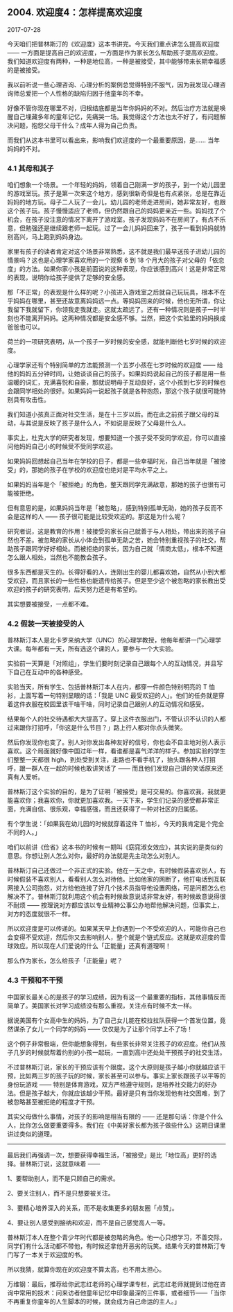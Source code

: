 ## 2004. 欢迎度4：怎样提高欢迎度

2017-07-28

今天咱们把普林斯汀的《欢迎度》这本书讲完。今天我们重点讲怎么提高欢迎度 —— 一方面是提高自己的欢迎度，一方面是作为家长怎么帮助孩子提高欢迎度。 我们知道欢迎度有两种，一种是地位高，一种是被接受，其中能够带来长期幸福感的是被接受。

我以前听说一些心理咨询、心理分析的案例总觉得特别不服气，因为我发现心理咨询师总爱把一个人性格的缺陷归因于他童年的不幸。

好像不管你现在哪里不对，归根结底都是当年你妈妈的不对。然后治疗方法就是唤醒自己埋藏多年的童年记忆，先痛哭一场。我觉得这个方法也太不好了，有问题解决问题，抱怨父母干什么？成年人得为自己负责。

而我们从这本书里可以看出来，影响我们欢迎度的一个最重要原因，是…… 当年妈妈的不对。 

### 4.1 其母和其子

咱们想象一个场景。一个年轻的妈妈，领着自己刚满一岁的孩子，到一个幼儿园里的游戏室玩。孩子是第一次来这个地方，感到很新奇但是也有点紧张，总是在靠近妈妈的地方玩。母子二人玩了一会儿，幼儿园的老师走进房间，她非常友好，也跟这个孩子玩。孩子慢慢适应了老师，但仍然跟自己的妈妈更亲近一些。妈妈找了个机会，在孩子没注意的情况下离开了游戏室。孩子发现妈妈不在房间了，有点不乐意，但勉强还是继续跟老师一起玩。过了一会儿妈妈回来了，孩子一看到妈妈就特别高兴，马上跑到妈妈身边。

家里有孩子的读者肯定对这个场景非常熟悉，这不就是我们最早送孩子进幼儿园的情景吗？这也是心理学家喜欢用的一个观察 6 到 18 个月大的孩子对父母的「依恋度」的方法。如果你家小孩是前面说的这种表现，你应该感到高兴！这是非常正常的表现，说明你给孩子提供了足够的安全感。

那「不正常」的表现是什么样的呢？小孩进入游戏室之后就自己玩玩具，根本不在乎妈妈在哪里，甚至还故意离妈妈远一点。等妈妈回来的时候，他也无所谓，你让我留下我就留下，你领我走我就走。这就太疏远了。还有一种情况则是孩子一时半刻也不能离开妈妈。这两种情况都是安全感不够。当然，把这个实验里的妈妈换成爸爸也可以。

荷兰的一项研究表明，从一个孩子一岁时候的安全感，就能判断他七岁时候的欢迎度。

心理学家还有个特别简单的方法能预测一个五岁小孩在七岁时候的欢迎度 —— 给他的妈妈五分钟时间，让她谈谈自己的孩子。如果妈妈说起自己的孩子都是用一些温暖的词汇，充满喜悦和自豪，那就说明母子互动良好，这个小孩到七岁的时候也会跟同学相处的很好。如果妈妈一说起孩子就是各种抱怨，那这个孩子就很可能特别具有攻击性。

我们知道小孩真正面对社交生活，是在十三岁以后。而在此之前孩子跟父母的互动，与其说是反映了孩子是什么人，不如说是反映了父母是什么人。

事实上，杜克大学的研究者发现，想要知道一个孩子受不受同学欢迎，你可以直接问他妈妈自己小的时候受不受同学欢迎。

如果妈妈回想起自己当年在学校的日子，都是一些幸福时光，自己当年就是「被接受」的，那她的孩子在学校的欢迎度也绝对是平均水平之上。

如果妈妈当年是个「被拒绝」的角色，整天跟同学充满敌意，那她的孩子也很有可能被拒绝。

但有意思的是，如果妈妈当年是「被忽略」，感到特别孤单无助，她的孩子反而不会是这样的人 —— 孩子很可能是比较受欢迎的。那这是为什么呢？

研究者说，这是教育的作用！被接受的家长自己就善于与人相处，带出来的孩子自然也不差。被忽略的家长从小体会到孤单无助之苦，她会特别重视孩子的社交，帮助孩子跟同学好好相处。而被拒绝的家长，因为自己就「情商太低」，根本不知道怎么跟人相处，当然也不能教会孩子。

很多东西都是天生的。长得好看的人，连刚出生的婴儿都喜欢她，自然从小到大都受欢迎，而且家长的一些性格也能遗传给孩子。但是至少这个被忽略的家长教出受欢迎的孩子的研究表明，后天努力还是有希望的。

其实想要被接受，一点都不难。 

### 4.2 假装一天被接受的人

普林斯汀本人是北卡罗来纳大学（UNC）的心理学教授，他每年都讲一门心理学大课。每年都有一天，所有选这个课的人，要参与一个大实验。

实验前一天算是「对照组」，学生们要时刻记录自己跟每个人的互动情况，并且写下自己在互动中的各种感受。

实验当天，所有学生、包括普林斯汀本人在内，都穿一件颜色特别明亮的 T 恤衫，上面写着一句特别显眼的话：「我是 UNC 最受欢迎的人」。他们的任务就是穿着这件衣服在校园里该干啥干啥，同时记录自己跟别人的互动情况和感受。

结果每个人的社交待遇都大大提高了。穿上这件衣服出门，不管认识不认识的人都过来跟你打招呼，「你这是什么节目？」路上行人都对你点头微笑。

然后你发现你也变了。别人对你发出各种友好的信号，你也会不自主地对别人表示喜欢。这个局面就好像中国过年一样，看谁都是喜气洋洋的样子。参加实验的学生们整整一天都很 high，到处受到关注，走路也不看手机了，抬头跟各种人打招呼，跟一群人在一起的时候也敢讲笑话了 —— 而且他们发现自己讲的笑话原来还真有人爱听。

普林斯汀这个实验的目的，是为了证明「被接受」是可交易的。你喜欢我，我就更能喜欢你；我喜欢你，你就更加喜欢我。一天下来，学生们记录的感受都非常正面，充满自信、很乐观，幸福感强，而且还获得了一种对社区的归属感。

有个学生说：「如果我在幼儿园的时候就穿着这件 T 恤衫，今天的我肯定是个完全不同的人。」

咱们以前讲《俭省》这本书的时候有一期叫《窈窕淑女效应》，其实说的是类似的意思。你想让别人怎么对你，最好的办法就是先主动怎么对别人。

普林斯汀自己还做过一个非正式的实验。他在一天之中，有时候假装喜欢别人，有时候假装不喜欢别人，看看别人怎么对待他。比如他家的网断了，他打电话到互联网接入公司抱怨，对方给他连接了好几个技术员指导他设置网络，可是问题怎么也解决不了。普林斯汀就利用这个机会有时候故意说话非常友好，有时候故意说得很不耐烦 —— 按理说对方都应该以专业精神公事公办地帮他解决问题，但事实上，对方的态度就很不一样。

所以欢迎度是可以传递的。如果某天早上你遇到一个不受欢迎的人，可能你自己也会变得不受欢迎，然后你又去影响别人，整个就是个链式反应。这就是欢迎度的雪球效应。所以现在人们爱说的什么「正能量」还真有道理啊！

那么作为家长，怎么给孩子「正能量」呢？ 

### 4.3 干预和不干预

中国家长最关心的是孩子的学习成绩，因为有这一个最重要的指标，其他事情反而简单了。美国家长对学习成绩没有那么重视，关注点有时候不太一样。

据说美国有个女高中生的妈妈，为了自己女儿能在校拉拉队获得一个首发位置，竟然谋杀了女儿一个同学的妈妈 —— 仅仅是为了让那个同学上不了场！

这个例子非常极端，但你能想象得到，有些家长非常关注孩子的欢迎度。他们从孩子几岁的时候就帮着约别的小孩一起玩，一直到高中还处处干预孩子的社交生活。

不过普林斯汀说，家长的干预应该有个限度。这个大原则是孩子越小你就越应该干预，比如两三岁的孩子玩的时候，家长甚至可以参与。事实上家长跟孩子以平等的身份玩游戏 —— 特别是体育游戏，双方严格遵守规则，是培养社交能力的好办法。但是孩子越大，你就应该越少干预。最好是只有当你发现他有社交困难，到了被忽略甚至被拒绝的程度才干预。

其实父母做什么事情，对孩子的影响是相当有限的 —— 还是那句话：你是个什么人，比你怎么做要重要得多。我们在《中美好家长都为孩子做些什么》这期日课里讲过类似的道理。 

***

最后我们再强调一次，想要获得幸福生活，「被接受」是比「地位高」更好的选择。普林斯汀说，这就意味着 —— 

1、要帮助别人，而不是只顾自己的需求。

2、要关注别人，而不是只想要被关注。

3、要精心培养深入的关系，而不是收集更多的朋友圈「点赞」。

4、要让别人感受到接纳和欢迎，而不是自己感觉高人一等。

普林斯汀本人在整个青少年时代都是被忽略的角色。他一心只想学习，不善交际，同学们有什么活动都不带他，有时候还拿他开恶劣的玩笑。结果今天的普林斯汀专门写了一本关于欢迎度的书。

所以我猜，就算你现在的欢迎度不算太高，也不用太担心。

万维钢：最后，推荐给你武志红老师的心理学课专栏，武志红老师就提到过他在咨询中常用的技术：问来访者他童年记忆中印象最深的三件事，或者细节——「当你不再重复你童年的人生脚本的时候，就会成为自己命运的主人。」
